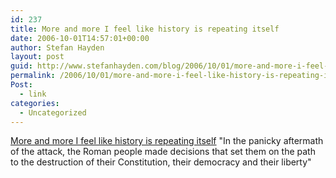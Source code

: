 ```yaml
---
id: 237
title: More and more I feel like history is repeating itself
date: 2006-10-01T14:57:01+00:00
author: Stefan Hayden
layout: post
guid: http://www.stefanhayden.com/blog/2006/10/01/more-and-more-i-feel-like-history-is-repeating-itself/
permalink: /2006/10/01/more-and-more-i-feel-like-history-is-repeating-itself/
Post:
  - link
categories:
  - Uncategorized
---
```

<p><a href="http://www.nytimes.com/2006/09/30/opinion/30harris.html?ex=1317268800&en=c6ea4450122c3e93&ei=5090&partner=rssuserland&emc=rss">More and more I feel like history is repeating itself</a> "In the panicky aftermath of the attack, the Roman people made decisions that set them on the path to the destruction of their Constitution, their democracy and their liberty"
</p>
